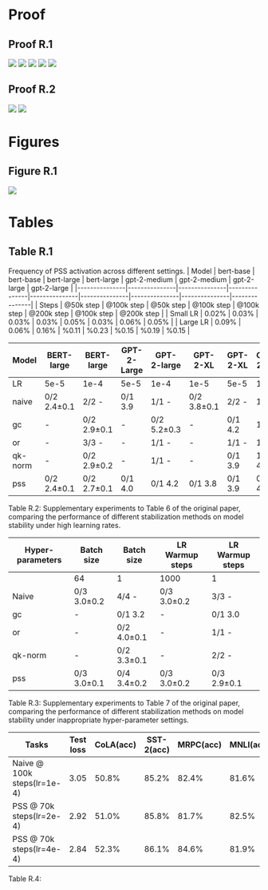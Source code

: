 # Proof 
## Proof R.1
![](./imgs/lower_bound_1.png)
![](./imgs/lower_bound_2.png)
![](./imgs/lower_bound_3.png)
![](./imgs/lower_bound_4.png)
![](./imgs/lower_bound_5.png)

## Proof R.2
![](./imgs/negativity_1.png)
![](./imgs/negativity_2.png)

# Figures
## Figure R.1
![](./imgs/metrics.PNG)

# Tables
## Table R.1
Frequency of PSS activation across different settings.
| Model         | bert-base     | bert-base     | bert-large    | bert-large    | gpt-2-medium  | gpt-2-medium  | gpt-2-large   | gpt-2-large   |
|---------------|---------------|---------------|---------------|---------------|---------------|---------------|---------------|---------------|
| Steps         | @50k step     | @100k step    | @50k step     | @100k step    | @100k step    | @200k step    | @100k step    | @200k step    |
| Small LR      | 0.02%             | 0.03%   | 0.03%          | 0.03%         | 0.05%           | 0.03%          | 0.06%           | 0.05%       |
| Large LR      | 0.09%            | 0.06%            | 0.16%  | %0.11      | %0.23   | %0.15        | %0.19 | %0.15     |


|Model|BERT-large|BERT-large|GPT-2-Large|GPT-2-large|GPT-2-XL|GPT-2-XL|GPT-2-XL|
|----|----------|----------|-----------|-----------|--------|--------|--|
|LR   |5e-5|1e-4|5e-5|1e-4|1e-5|5e-5|1e-3|
|naive|0/2 2.4±0.1|2/2 -|0/1 3.9|1/1 -|0/2 3.8±0.1|2/2 -|1/1 -|
|gc|-|0/2 2.9±0.1|-|0/2 5.2±0.3|-|0/1 4.2|1/1 -|
|or|-|3/3 -|-|1/1 -|-|1/1 -|1/1 -|
|qk-norm|-|0/2 2.9±0.2|-|1/1 -|-|0/1 3.9|1/2 4.5|
|pss|0/2 2.4±0.1|0/2 2.7±0.1|0/1 4.0|0/1 4.2|0/1 3.8|0/1 3.9|0/2 4.6|

Table R.2: Supplementary experiments to Table 6 of the original paper, comparing the performance of different stabilization methods on model stability under high learning rates.


|Hyper-parameters|Batch size|Batch size|LR Warmup steps|LR Warmup steps
|--|--|--|--|--|
||64|1|1000|1|
|Naive|0/3 3.0±0.2|4/4 -|0/3 3.0±0.2|3/3 -|
|gc|-|0/1 3.2|-|0/1 3.0|
|or|-|0/2 4.0±0.1|-|1/1 -|
|qk-norm|-|0/2 3.3±0.1|-|2/2 -|
|pss|0/3 3.0±0.1|0/4 3.4±0.2|0/3 3.0±0.2|0/3 2.9±0.1|

Table R.3: Supplementary experiments to Table 7 of the original paper, comparing the performance of different stabilization methods on model stability under inappropriate hyper-parameter settings.


|Tasks|Test loss|CoLA(acc)|SST-2(acc)|MRPC(acc)|MNLI(acc)|
|--|--|--|--|--|--|
|Naive @ 100k steps(lr=1e-4)|3.05|50.8%|85.2%|82.4%|81.6%|
|PSS @ 70k steps(lr=2e-4)|2.92|51.0%|85.8%|81.7%|82.5%|
|PSS @ 70k steps(lr=4e-4)|2.84|52.3%|86.1%|84.6%|81.9%|

Table R.4: